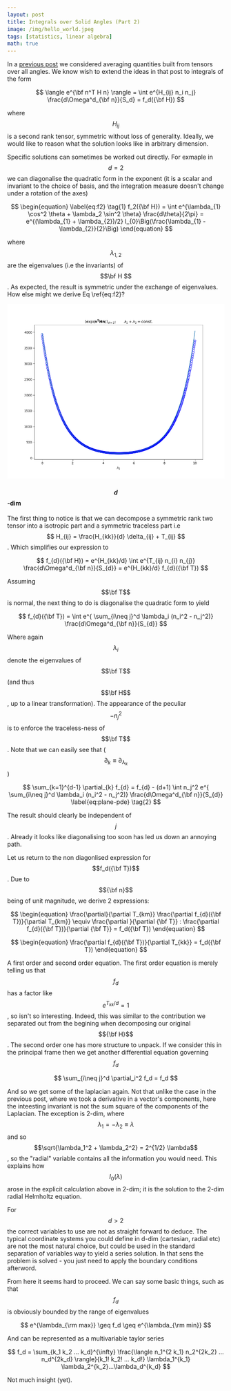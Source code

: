 ```yaml
---
layout: post
title: Integrals over Solid Angles (Part 2)
image: /img/hello_world.jpeg
tags: [statistics, linear algebra]
math: true
---
```



<script src='https://cdnjs.cloudflare.com/ajax/libs/mathjax/2.7.5/MathJax.js?config=TeX-MML-AM_CHTML' async></script>

In a [previous post](2019-07-28-angular-averaged) we considered averaging quantities built from tensors over all angles. We know wish to extend the ideas in that post to integrals of the form

$$ 
\langle e^{\bf n^T H n} \rangle = \int e^{H_{ij} n_i n_j} \frac{d\Omega^d_{\bf n}}{S_d} = f_d({\bf H})
$$

where $$ H_{ij} $$ is a second rank tensor, symmetric without loss of generality. Ideally, we would like to reason what the solution looks like in arbitrary dimension. 

Specific solutions can sometimes be worked out directly. For exmaple in $$d = 2$$ we can diagonalise the quadratic form in the exponent (it is a scalar and invariant to the choice of basis, and the integration measure doesn't change under a rotation of the axes)

$$
\begin{equation} \label{eq:f2} \tag{1}
f_2({\bf H}) = \int e^{\lambda_{1} \cos^2 \theta + \lambda_2 \sin^2 \theta} \frac{d\theta}{2\pi} = e^{(\lambda_{1} + \lambda_{2})/2} I_{0}\Big(\frac{\lambda_{1} - \lambda_{2}}{2}\Big)
\end{equation}
$$

where $$\lambda_{1, 2}$$ are the eigenvalues (i.e the invariants) of $$\bf H $$. As expected, the result is symmetric under the exchange of eigenvalues. How else might we derive Eq \ref{eq:f2}?

![Numerical tests](/img/ang_avg_expellipse.png)


#### $$d$$-dim

The first thing to notice is that we can decompose a symmetric rank two tensor into a isotropic part and a symmetric traceless part i.e $$ H_{ij} = \frac{H_{kk}}{d} \delta_{ij} + T_{ij} $$. Which simplifies our expression to 

$$
f_{d}({\bf H}) = e^{H_{kk}/d} \int e^{T_{ij} n_{i} n_{j}} \frac{d\Omega^d_{\bf n}}{S_{d}} = e^{H_{kk}/d} f_{d}({\bf T})
$$ 


Assuming $$\bf T$$ is normal, the next thing to do is diagonalise the quadratic form to yield

$$
 f_{d}({\bf T}) = \int e^{ \sum_{i\neq j}^d \lambda_i (n_i^2 - n_j^2)} \frac{d\Omega^d_{\bf n}}{S_{d}}
$$ 

Where again $$\lambda_i$$ denote the eigenvalues of $$\bf T$$ (and thus $$\bf H$$, up to a linear transformation). The appearance of the peculiar $$-n_j^2$$ is to enforce the traceless-ness of $$\bf T$$. Note that we can easily see that ($$\partial_k \equiv \partial_{\lambda_k}$$)

$$
\sum_{k=1}^{d-1} \partial_{k} f_{d} = f_{d}  - (d+1) \int n_j^2 e^{ \sum_{i\neq j}^d \lambda_i (n_i^2 - n_j^2)} \frac{d\Omega^d_{\bf n}}{S_{d}} \label{eq:plane-pde} \tag{2}
$$ 

The result should clearly be independent of $$j$$. Already it looks like diagonalising too soon has led us down an annoying path.

Let us return to the non diagonlised expression for $$f_d({\bf T})$$. Due to $${\bf n}$$ being of unit magnitude, we derive 2 expressions:

$$
\begin{equation}
 \frac{\partial}{\partial T_{km}} \frac{\partial f_{d}({\bf T})}{\partial T_{km}} \equiv \frac{\partial }{\partial {\bf T}} : \frac{\partial f_{d}({\bf T})}{\partial {\bf T}} = f_d({\bf T})
\end{equation}
$$

$$
\begin{equation}
 \frac{\partial f_{d}({\bf T})}{\partial T_{kk}} = f_d({\bf T})
\end{equation}
$$

A first order and second order equation. The first order equation is merely telling us that $$f_d$$ has a factor like $$e^{T_{kk}/d} = 1$$, so isn't so interesting. Indeed, this was similar to the contribution we separated out from the begining when decomposing our original $${\bf H}$$. The second order one has more structure to unpack. If we consider this in the principal frame then we get another differential equation governing $$f_d$$ 

$$
\sum_{i\neq j}^d  \partial_i^2 f_d = f_d
$$

And so we get some of the laplacian again. Not that unlike the case in the previous post, where we took a derivative in a vector's components, here the inteesting invariant is not the sum square of the components of the Laplacian. The exception is 2-dim, where $$\lambda_1 = -\lambda_2 \equiv \lambda$$ and so $$\sqrt{\lambda_1^2 + \lambda_2^2} = 2^{1/2} \lambda$$, so the "radial" variable contains all the information you would need. This explains how $$I_0(\lambda)$$ arose in the explicit calculation above in 2-dim; it is the solution to the 2-dim radial Helmholtz equation.

For $$d>2$$ the correct variables to use are not as straight forward to deduce. The typical coordinate systems you could define in d-dim (cartesian, radial etc) are not the most natural choice, but could be used in the standard separation of variables way to yield a series solution. In that sens the problem is solved - you just need to apply the boundary conditions afterword.

From here it seems hard to proceed. We can say some basic things, such as that $$f_d$$ is obviously bounded by the range of eigenvalues

$$
e^{\lambda_{\rm max}} \geq f_d \geq e^{\lambda_{\rm min}}
$$

And can be represented as a multivariable taylor series


$$
f_d = \sum_{k_1 k_2 ... k_d}^{\infty} \frac{\langle n_1^{2 k_1} n_2^{2k_2} ... n_d^{2k_d} \rangle}{k_1! k_2! ... k_d!} \lambda_1^{k_1} \lambda_2^{k_2}...\lambda_d^{k_d}
$$

Not much insight (yet).

